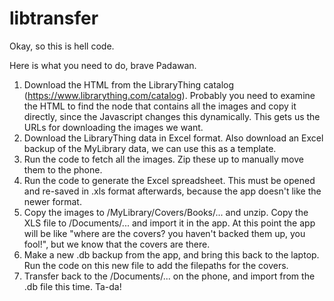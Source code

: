 # libtransfer

Okay, so this is hell code.

Here is what you need to do, brave Padawan.

1. Download the HTML from the LibraryThing catalog (https://www.librarything.com/catalog). Probably you need to examine the HTML to find the node that contains all the images and copy it directly, since the Javascript changes this dynamically. This gets us the URLs for downloading the images we want.
2. Download the LibraryThing data in Excel format. Also download an Excel backup of the MyLibrary data, we can use this as a template.
3. Run the code to fetch all the images. Zip these up to manually move them to the phone.
4. Run the code to generate the Excel spreadsheet. This must be opened and re-saved in .xls format afterwards, because the app doesn't like the newer format.
5. Copy the images to /MyLibrary/Covers/Books/... and unzip. Copy the XLS file to /Documents/... and import it in the app. At this point the app will be like "where are the covers? you haven't backed them up, you fool!", but we know that the covers are there.
6. Make a new .db backup from the app, and bring this back to the laptop. Run the code on this new file to add the filepaths for the covers.
7. Transfer back to the /Documents/... on the phone, and import from the .db file this time. Ta-da!